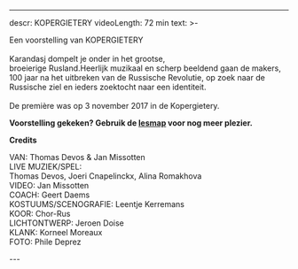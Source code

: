 
---
descr: KOPERGIETERY
videoLength: 72 min
text: >-
  <p>Een voorstelling van KOPERGIETERY<br><br>Karandasj dompelt je onder in het grootse,<br>broeierige Rusland.Heerlijk muzikaal en scherp beeldend gaan de makers, 100 jaar na het uitbreken van de Russische Revolutie, op zoek naar de Russische ziel en ieders zoektocht naar een identiteit.<br><br>De première was op 3 november 2017 in de Kopergietery.</p><p>‍<strong>Voorstelling gekeken? Gebruik de </strong><a href="https://www.kopergietery.be/sites/default/files/2017-11/SCHO_Karandasj_infomap_0.pdf" target="_blank"><strong>lesmap</strong></a><strong> voor nog meer plezier.</strong></p><p><strong>Credits</strong></p><p>VAN: Thomas Devos &amp; Jan Missotten<br>LIVE MUZIEK/SPEL:<br>Thomas Devos, Joeri Cnapelinckx, Alina Romakhova<br>VIDEO: Jan Missotten<br>COACH: Geert Daems<br>KOSTUUMS/SCENOGRAFIE: Leentje Kerremans<br>KOOR: Chor-Rus<br>LICHTONTWERP: Jeroen Doise<br>KLANK: Korneel Moreaux<br>FOTO: Phile Deprez</p>
---
